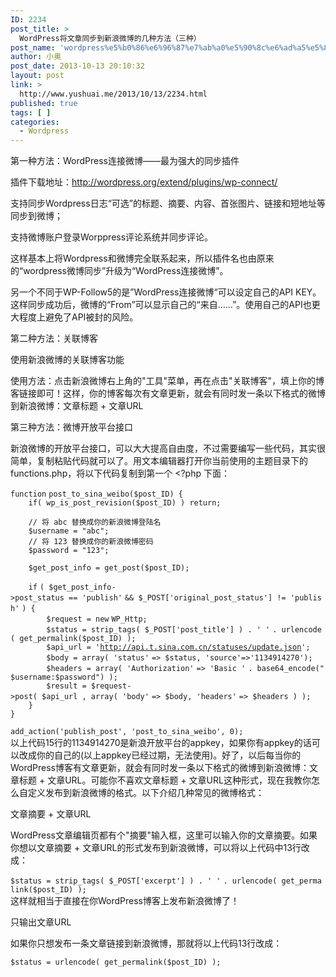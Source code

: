 ```yaml
---
ID: 2234
post_title: >
  WordPress将文章同步到新浪微博的几种方法（三种）
post_name: 'wordpress%e5%b0%86%e6%96%87%e7%ab%a0%e5%90%8c%e6%ad%a5%e5%88%b0%e6%96%b0%e6%b5%aa%e5%be%ae%e5%8d%9a%e7%9a%84%e5%87%a0%e7%a7%8d%e6%96%b9%e6%b3%95%ef%bc%88%e4%b8%89%e7%a7%8d%ef%bc%89'
author: 小奥
post_date: 2013-10-13 20:10:32
layout: post
link: >
  http://www.yushuai.me/2013/10/13/2234.html
published: true
tags: [ ]
categories:
  - Wordpress
---
```

第一种方法：WordPress连接微博——最为强大的同步插件

插件下载地址：http://wordpress.org/extend/plugins/wp-connect/

支持同步Wordpress日志“可选”的标题、摘要、内容、首张图片、链接和短地址等同步到微博；

支持微博账户登录Worppress评论系统并同步评论。

这样基本上将Wordpress和微博完全联系起来，所以插件名也由原来的“wordpress微博同步”升级为“WordPress连接微博”。

另一个不同于WP-Follow5的是”WordPress连接微博“可以设定自己的API KEY。这样同步成功后，微博的“From”可以显示自己的“来自……”。使用自己的API也更大程度上避免了API被封的风险。<!--more-->

第二种方法：关联博客

使用新浪微博的关联博客功能

使用方法：点击新浪微博右上角的"工具"菜单，再在点击"关联博客"，填上你的博客链接即可！这样，你的博客每次有文章更新，就会有同时发一条以下格式的微博到新浪微博：文章标题 + 文章URL

第三种方法：微博开放平台接口

新浪微博的开放平台接口，可以大大提高自由度，不过需要编写一些代码，其实很简单，复制粘贴代码就可以了。用文本编辑器打开你当前使用的主题目录下的functions.php，将以下代码复制到第一个 &lt;?php 下面：
<div>
<div><code>function</code> <code>post_to_sina_weibo($post_ID) {</code></div>
<div><code>    </code><code>if</code><code>( wp_is_post_revision($post_ID) ) </code><code>return</code><code>;</code></div>
<div><code>     </code></div>
<div><code>    </code><code>// 将 abc 替换成你的新浪微博登陆名</code></div>
<div><code>    </code><code>$username = </code><code>"abc"</code><code>;</code></div>
<div><code>    </code><code>// 将 123 替换成你的新浪微博密码</code></div>
<div><code>    </code><code>$password = </code><code>"123"</code><code>;</code></div>
<div><code>     </code></div>
<div><code>    </code><code>$get_post_info = get_post($post_ID);</code></div>
<div><code>     </code></div>
<div><code>    </code><code>if</code> <code>( $get_post_info-&gt;post_status == </code><code>'publish'</code> <code>&amp;&amp; $_POST[</code><code>'original_post_status'</code><code>] != </code><code>'publish'</code> <code>) {</code></div>
<div><code>        </code><code>$request = </code><code>new</code> <code>WP_Http;</code></div>
<div><code>        </code><code>$status = strip_tags( $_POST[</code><code>'post_title'</code><code>] ) . </code><code>' '</code> <code>. urlencode( get_permalink($post_ID) );</code></div>
<div><code>        </code><code>$api_url = </code><code>'<a href="http://api.t.sina.com.cn/statuses/update.json">http://api.t.sina.com.cn/statuses/update.json</a>'</code><code>;</code></div>
<div><code>        </code><code>$body = array( </code><code>'status'</code> <code>=&gt; $status, </code><code>'source'</code><code>=&gt;</code><code>'1134914270'</code><code>);</code></div>
<div><code>        </code><code>$headers = array( </code><code>'Authorization'</code> <code>=&gt; </code><code>'Basic '</code> <code>. base64_encode(</code><code>"$username:$password"</code><code>) );</code></div>
<div><code>        </code><code>$result = $request-&gt;post( $api_url , array( </code><code>'body'</code> <code>=&gt; $body, </code><code>'headers'</code> <code>=&gt; $headers ) );</code></div>
<div><code>    </code><code>}</code></div>
<div><code>}</code></div>
<div><code> </code></div>
<div><code>add_action(</code><code>'publish_post'</code><code>, </code><code>'post_to_sina_weibo'</code><code>, </code><code>0</code><code>);</code></div>
</div>
以上代码15行的1134914270是新浪开放平台的appkey，如果你有appkey的话可以改成你的自己的(以上appkey已经过期，无法使用)。好了，以后每当你的WordPress博客有文章更新，就会有同时发一条以下格式的微博到新浪微博：文章标题 + 文章URL。可能你不喜欢文章标题 + 文章URL这种形式，现在我教你怎么自定义发布到新浪微博的格式。以下介绍几种常见的微博格式：

文章摘要 + 文章URL

WordPress文章编辑页都有个"摘要"输入框，这里可以输入你的文章摘要。如果你想以文章摘要 + 文章URL的形式发布到新浪微博，可以将以上代码中13行改成：
<div><code>$status = strip_tags( $_POST[</code><code>'excerpt'</code><code>] ) . </code><code>' '</code> <code>. urlencode( get_permalink($post_ID) );</code></div>
这样就相当于直接在你WordPress博客上发布新浪微博了！

只输出文章URL

如果你只想发布一条文章链接到新浪微博，那就将以上代码13行改成：
<div><code>$status = urlencode( get_permalink($post_ID) );</code></div>